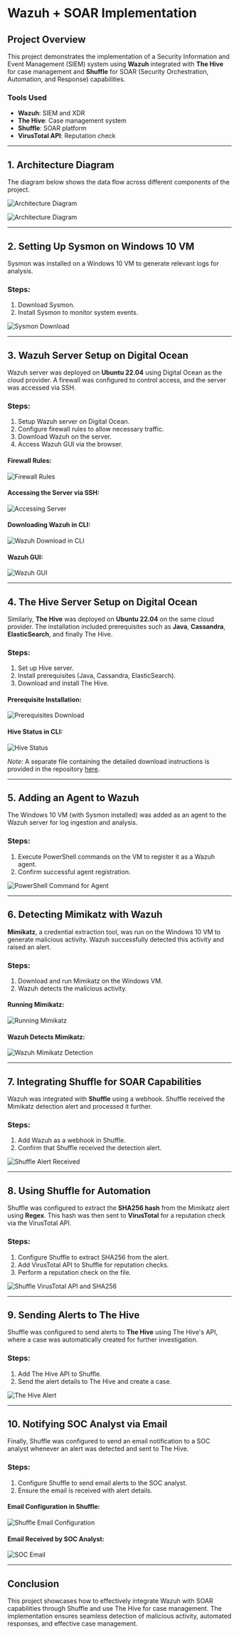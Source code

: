 # Wazuh + SOAR Implementation

## Project Overview
This project demonstrates the implementation of a Security Information and Event Management (SIEM) system using **Wazuh** integrated with **The Hive** for case management and **Shuffle** for SOAR (Security Orchestration, Automation, and Response) capabilities.

### Tools Used
- **Wazuh**: SIEM and XDR
- **The Hive**: Case management system
- **Shuffle**: SOAR platform
- **VirusTotal API**: Reputation check

---

## 1. Architecture Diagram
The diagram below shows the data flow across different components of the project.

![Architecture Diagram](images/architecture-diagram.png)

![Architecture Diagram](images/Diagram-2.png)

---

## 2. Setting Up Sysmon on Windows 10 VM
Sysmon was installed on a Windows 10 VM to generate relevant logs for analysis.

### Steps:
1. Download Sysmon.
2. Install Sysmon to monitor system events.

![Sysmon Download](images/sysmon-download.png)

---

## 3. Wazuh Server Setup on Digital Ocean
Wazuh server was deployed on **Ubuntu 22.04** using Digital Ocean as the cloud provider. A firewall was configured to control access, and the server was accessed via SSH.

### Steps:
1. Setup Wazuh server on Digital Ocean.
2. Configure firewall rules to allow necessary traffic.
3. Download Wazuh on the server.
4. Access Wazuh GUI via the browser.

#### Firewall Rules:
![Firewall Rules](images/firewall-rules.png)

#### Accessing the Server via SSH:
![Accessing Server](images/ssh-access.png)

#### Downloading Wazuh in CLI:
![Wazuh Download in CLI](images/wazuh-download-cli.png)

#### Wazuh GUI:
![Wazuh GUI](images/wazuh-gui.png)

---

## 4. The Hive Server Setup on Digital Ocean
Similarly, **The Hive** was deployed on **Ubuntu 22.04** on the same cloud provider. The installation included prerequisites such as **Java**, **Cassandra**, **ElasticSearch**, and finally The Hive.

### Steps:
1. Set up Hive server.
2. Install prerequisites (Java, Cassandra, ElasticSearch).
3. Download and install The Hive.

#### Prerequisite Installation:
![Prerequisites Download](images/prerequisite-installation.png)

#### Hive Status in CLI:
![Hive Status](images/hive-status.png)

*Note*: A separate file containing the detailed download instructions is provided in the repository [here](TheHive-Install-Instructions).

---

## 5. Adding an Agent to Wazuh
The Windows 10 VM (with Sysmon installed) was added as an agent to the Wazuh server for log ingestion and analysis.

### Steps:
1. Execute PowerShell commands on the VM to register it as a Wazuh agent.
2. Confirm successful agent registration.

![PowerShell Command for Agent](images/powershell-agent-command.png)

---

## 6. Detecting Mimikatz with Wazuh
**Mimikatz**, a credential extraction tool, was run on the Windows 10 VM to generate malicious activity. Wazuh successfully detected this activity and raised an alert.

### Steps:
1. Download and run Mimikatz on the Windows VM.
2. Wazuh detects the malicious activity.

#### Running Mimikatz:
![Running Mimikatz](images/mimikatz-run.png)

#### Wazuh Detects Mimikatz:
![Wazuh Mimikatz Detection](images/wazuh-mimikatz-detection.png)

---

## 7. Integrating Shuffle for SOAR Capabilities
Wazuh was integrated with **Shuffle** using a webhook. Shuffle received the Mimikatz detection alert and processed it further.

### Steps:
1. Add Wazuh as a webhook in Shuffle.
2. Confirm that Shuffle received the detection alert.

![Shuffle Alert Received](images/shuffle-alert-received.png)

---

## 8. Using Shuffle for Automation
Shuffle was configured to extract the **SHA256 hash** from the Mimikatz alert using **Regex**. This hash was then sent to **VirusTotal** for a reputation check via the VirusTotal API.

### Steps:
1. Configure Shuffle to extract SHA256 from the alert.
2. Add VirusTotal API to Shuffle for reputation checks.
3. Perform a reputation check on the file.

![Shuffle VirusTotal API and SHA256](images/shuffle-virustotal-api.png)

---

## 9. Sending Alerts to The Hive
Shuffle was configured to send alerts to **The Hive** using The Hive's API, where a case was automatically created for further investigation.

### Steps:
1. Add The Hive API to Shuffle.
2. Send the alert details to The Hive and create a case.

![The Hive Alert](images/hive-alert.png)

---

## 10. Notifying SOC Analyst via Email
Finally, Shuffle was configured to send an email notification to a SOC analyst whenever an alert was detected and sent to The Hive.

### Steps:
1. Configure Shuffle to send email alerts to the SOC analyst.
2. Ensure the email is received with alert details.

#### Email Configuration in Shuffle:
![Shuffle Email Configuration](images/shuffle-email-config.png)

#### Email Received by SOC Analyst:
![SOC Email](images/soc-email.png)

---

## Conclusion
This project showcases how to effectively integrate Wazuh with SOAR capabilities through Shuffle and use The Hive for case management. The implementation ensures seamless detection of malicious activity, automated responses, and effective case management.
